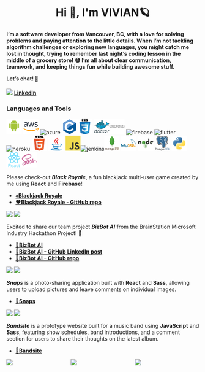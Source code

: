 <h1 align="center">Hi 👋, I'm VIVIAN🪐</h1>

<h4 Hi, I’m Vivian! 👋

I’m a software developer from Vancouver, BC, with a love for solving problems and paying attention to the little details. When I’m not tackling algorithm challenges or exploring new languages, you might catch me lost in thought, trying to remember last night’s coding lesson in the middle of a grocery store! 😅
I’m all about clear communication, teamwork, and keeping things fun while building awesome stuff.

Let’s chat! 🚀 </h4>
<img src="https://github.com/user-attachments/assets/7d160365-6cb2-44bb-a207-d74a0b28cb5e" width="100" /> [**LinkedIn**](https://www.linkedin.com/in/vivianwcao/) 



<h3 align="left">Languages and Tools</h3>
<p align="left"> <img src="https://raw.githubusercontent.com/devicons/devicon/master/icons/android/android-original-wordmark.svg" alt="android" width="40" height="40"/>   <img src="https://raw.githubusercontent.com/devicons/devicon/master/icons/amazonwebservices/amazonwebservices-original-wordmark.svg" alt="aws" width="40" height="40"/> <img src="https://www.vectorlogo.zone/logos/microsoft_azure/microsoft_azure-icon.svg" alt="azure" width="40" height="40"/> <img src="https://raw.githubusercontent.com/devicons/devicon/master/icons/c/c-original.svg" alt="c" width="40" height="40"/><img src="https://raw.githubusercontent.com/devicons/devicon/master/icons/css3/css3-original-wordmark.svg" alt="css3" width="40" height="40"/> <img src="https://raw.githubusercontent.com/devicons/devicon/master/icons/docker/docker-original-wordmark.svg" alt="docker" width="40" height="40"/><img src="https://raw.githubusercontent.com/devicons/devicon/master/icons/express/express-original-wordmark.svg" alt="express" width="40" height="40"/> <img src="https://www.vectorlogo.zone/logos/firebase/firebase-icon.svg" alt="firebase" width="40" height="40"/> <img src="https://www.vectorlogo.zone/logos/flutterio/flutterio-icon.svg" alt="flutter" width="40" height="40"/> <img src="https://www.vectorlogo.zone/logos/heroku/heroku-icon.svg" alt="heroku" width="40" height="40"/> <img src="https://raw.githubusercontent.com/devicons/devicon/master/icons/html5/html5-original-wordmark.svg" alt="html5" width="40" height="40"/> <img src="https://raw.githubusercontent.com/devicons/devicon/master/icons/java/java-original.svg" alt="java" width="40" height="40"/> <img src="https://raw.githubusercontent.com/devicons/devicon/master/icons/javascript/javascript-original.svg" alt="javascript" width="40" height="40"/><img src="https://www.vectorlogo.zone/logos/jenkins/jenkins-icon.svg" alt="jenkins" width="40" height="40"/><img src="https://raw.githubusercontent.com/devicons/devicon/master/icons/mongodb/mongodb-original-wordmark.svg" alt="mongodb" width="40" height="40"/> <img src="https://raw.githubusercontent.com/devicons/devicon/master/icons/mysql/mysql-original-wordmark.svg" alt="mysql" width="40" height="40"/> <img src="https://raw.githubusercontent.com/devicons/devicon/master/icons/nodejs/nodejs-original-wordmark.svg" alt="nodejs" width="40" height="40"/> <img src="https://raw.githubusercontent.com/devicons/devicon/master/icons/postgresql/postgresql-original-wordmark.svg" alt="postgresql" width="40" height="40"/> <img src="https://raw.githubusercontent.com/devicons/devicon/master/icons/python/python-original.svg" alt="python" width="40" height="40"/><img src="https://raw.githubusercontent.com/devicons/devicon/master/icons/react/react-original-wordmark.svg" alt="react" width="40" height="40"/><img src="https://raw.githubusercontent.com/devicons/devicon/master/icons/sass/sass-original.svg" alt="sass" width="40" height="40"/>  </p>

 

Please check-out **_Black Royale_**,  a fun blackjack multi-user game created by me using **React** and **Firebase**!

- [♠️**Blackjack Royale**](https://blackjackroyalebyvivian.netlify.app/)  
- [♥️**Blackjack Royale - GitHub repo**](https://github.com/Vivianwcao/blackjack-multiplayer-react-project/tree/v4css)   

<img src="https://github.com/user-attachments/assets/b5c3347a-62ff-48f0-93d1-60b8af059170" width="400" />
<img src="https://github.com/user-attachments/assets/0b7a986f-584d-41d6-8fa2-d1931ac5943c" width="400" />  


Excited to share our team project **_BizBot AI_** from the BrainStation Microsoft Industry Hackathon Project! 🚀

- [🤖**BizBot AI**](https://www.linkedin.com/posts/yvonnelutrinh_bizbotai-microsoft-industry-project-activity-7307523610271760384-T-Ca?utm_source=share&utm_medium=member_desktop&rcm=ACoAAAotTRsBlMeh9GGNJfMH69R72K5wHnu_xQo)  
- [🤖**BizBot AI - GitHub LinkedIn post**](https://www.linkedin.com/posts/yvonnelutrinh_bizbotai-microsoft-industry-project-activity-7307523610271760384-T-Ca?utm_source=share&utm_medium=member_desktop&rcm=ACoAAAotTRsBlMeh9GGNJfMH69R72K5wHnu_xQo)  
- [🤖**BizBot AI - GitHub repo**](https://github.com/AAdemide/industry-project-team2)

<img src="https://github.com/user-attachments/assets/7dfd6246-edfb-40f2-959d-91a3f27573f3" width="400" />  
<img src="https://github.com/user-attachments/assets/f2ee6ece-5f6d-4c77-b494-eb2a049c3734" width="400" />  


**_Snaps_** is a photo-sharing application built with **React** and **Sass**, allowing users to upload pictures and leave comments on individual images.

- [📸**Snaps**](snapsphotogallery.netlify.app)  

<img src="https://github.com/user-attachments/assets/9a2b1594-cd08-494f-9882-ecbfe297b6db" width="330" />
<img src="https://github.com/user-attachments/assets/11a43185-5edd-4947-918a-a22b69c92866" width="330" />  


**_Bandsite_** is a prototype website built for a music band using **JavaScript** and **Sass**, featuring show schedules, band introductions, and a comment section for users to share their thoughts on the latest album.

- [🎸**Bandsite**](https://bandsiteconcert.netlify.app/)   
<div style="display: flex; align-items: flex-start;">
<img src="https://github.com/user-attachments/assets/cea54f88-be56-4b06-8abe-3529a384e3fc" width="330" />
<img src="https://github.com/user-attachments/assets/435a5b74-26e3-44d8-8a2f-3f9f20797532" width="330" />
<img src="https://github.com/user-attachments/assets/35cedd1d-1971-4e94-a3e1-cec4f7ede16b" width="330" />  
</div>
